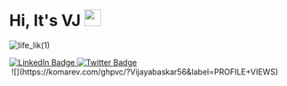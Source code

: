 <h1>
  Hi, It's VJ
  <img src="https://media.giphy.com/media/hvRJCLFzcasrR4ia7z/giphy.gif" width="30px"/>
</h1>

![life_lik(1)](https://user-images.githubusercontent.com/84858449/200856597-1de87f1c-7dcb-45ea-9604-b5c9bf1d4422.jpg)
<div id="badges">
  <a href="https://www.linkedin.com/in/vijaya-baskar/">
    <img src="https://img.shields.io/badge/LinkedIn-blue?style=for-the-badge&logo=linkedin&logoColor=white" alt="LinkedIn Badge"/>
  </a>
  <a href="https://twitter.com/VJBass1">
    <img src="https://img.shields.io/badge/Twitter-blue?style=for-the-badge&logo=twitter&logoColor=white" alt="Twitter Badge"/>
  </a>
</div>
<img href="https://komarev.com/ghpvc/?Vijayabaskar56&style=flat-square&color=blue" alt="" />
![](https://komarev.com/ghpvc/?Vijayabaskar56&label=PROFILE+VIEWS)
<!--
**Vijayabaskar56/Vijayabaskar56** is a ✨ _special_ ✨ repository because its `README.md` (this file) appears on your GitHub profile.


Here are some ideas to get you started:

- 🔭 I’m currently working on ...
- 🌱 I’m currently learning ...
- 👯 I’m looking to collaborate on ...
- 🤔 I’m looking for help with ...
- 💬 Ask me about ...
- 📫 How to reach me: ...
- 😄 Pronouns: ...
- ⚡ Fun fact: ...
-->
